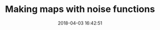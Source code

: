 ---
date: 2018-04-03 16:42:51
link:
  source: pocket
  source_url: https://getpocket.com
  text: Making maps with noise functions
  url: https://www.redblobgames.com/maps/terrain-from-noise/
slug: making-maps-with-noise-functions
source: pocket
syndicated:
- type: twitter
  url: https://twitter.com/roytang/statuses/981211582444261376/
- type: facebook
  url: https://www.facebook.com/stephen.roy.tang/posts/10156547221033912
title: Making maps with noise functions
---
